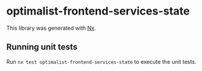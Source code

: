 # optimalist-frontend-services-state

This library was generated with [Nx](https://nx.dev).

## Running unit tests

Run `nx test optimalist-frontend-services-state` to execute the unit tests.
